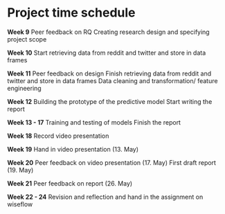 # Project time schedule


**Week 9**
Peer feedback on RQ
Creating research design and specifying project scope


**Week 10**
Start retrieving data from reddit and twitter and store in data frames


**Week 11**
Peer feedback on design
Finish retrieving data from reddit and twitter and store in data frames
Data cleaning and transformation/ feature engineering 


**Week 12**
Building the prototype of the predictive model
Start writing the report


**Week 13 - 17**
Training and testing of models
Finish the report


**Week 18**
Record video presentation


**Week 19**
Hand in video presentation (13. May)


**Week 20**
Peer feedback on video presentation (17. May)
First draft report (19. May)


**Week 21**
Peer feedback on report (26. May)


**Week 22 - 24**
Revision and reflection and hand in the assignment on wiseflow
